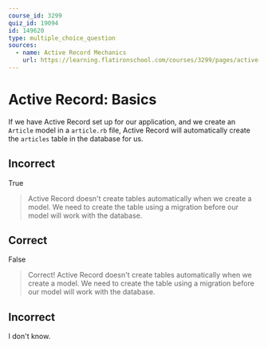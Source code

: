 ```yaml
---
course_id: 3299
quiz_id: 19094
id: 149620
type: multiple_choice_question
sources:
  - name: Active Record Mechanics
    url: https://learning.flatironschool.com/courses/3299/pages/active-record-mechanics
---
```


# Active Record: Basics

If we have Active Record set up for our application, and we create an `Article`
model in a `article.rb` file, Active Record will automatically create the
`articles` table in the database for us.

## Incorrect

True

> Active Record doesn't create tables automatically when we create a model. We
> need to create the table using a migration before our model will work with the
> database.

## Correct

False

> Correct! Active Record doesn't create tables automatically when we create a
> model. We need to create the table using a migration before our model will
> work with the database.

## Incorrect

I don't know.
